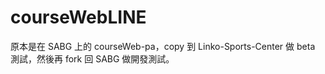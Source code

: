 # courseWebLINE
原本是在 SABG 上的 courseWeb-pa，copy 到 Linko-Sports-Center 做 beta 測試，然後再 fork 回 SABG 做開發測試。
